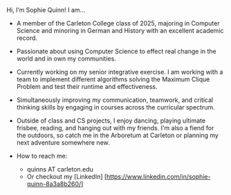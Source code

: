 Hi, I’m Sophie Quinn! I am...

- A member of the Carleton College class of 2025, majoring in Computer Science and minoring in German and History with an excellent academic record.
- Passionate about using Computer Science to effect real change in the world and in own my communities.
- Currently working on my senior integrative exercise. I am working with a team to implement different algorithms solving the Maximum Clique Problem and test their runtime and effectiveness.
- Simultaneously improving my communication, teamwork, and critical thinking skills by engaging in courses across the curricular spectrum.
  
- Outside of class and CS projects, I enjoy dancing, playing ultimate frisbee, reading, and hanging out with my friends. I'm also a fiend for the outdoors, so catch me in the Arboretum at Carleton or planning my next adventure somewhere new.
- How to reach me:
  - quinns AT carleton.edu
  - Or checkout my [LinkedIn] [https://www.linkedin.com/in/sophie-quinn-8a3a8b260/]

<!---
quinns7/quinns7 is a ✨ special ✨ repository because its `README.md` (this file) appears on your GitHub profile.
You can click the Preview link to take a look at your changes.
--->
